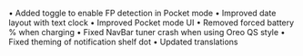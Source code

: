 • Added toggle to enable FP detection in Pocket mode
• Improved date layout with text clock
• Improved Pocket mode UI
• Removed forced battery % when charging
• Fixed NavBar tuner crash when using Oreo QS style
• Fixed theming of notification shelf dot
• Updated translations